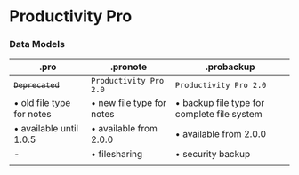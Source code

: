 # Productivity Pro
### Data Models
| .pro                      | .pronote                  | .probackup                                  |
| ------------------------- | ------------------------- | ------------------------------------------- |
| ~~`Deprecated`~~          | `Productivity Pro 2.0`    | `Productivity Pro 2.0`                      |
| • old file type for notes | • new file type for notes | • backup file type for complete file system |
| • available until 1.0.5   | • available from 2.0.0    | • available from 2.0.0                      |
| -                         | • filesharing             | • security backup                           |
|                           |                           |                                             |
